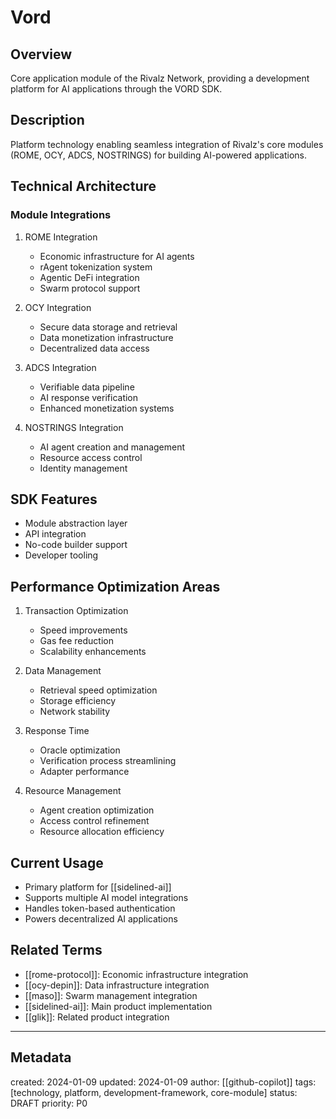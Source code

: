 # Vord

## Overview
Core application module of the Rivalz Network, providing a development platform for AI applications through the VORD SDK.

## Description
Platform technology enabling seamless integration of Rivalz's core modules (ROME, OCY, ADCS, NOSTRINGS) for building AI-powered applications.

## Technical Architecture

### Module Integrations

1. ROME Integration
   - Economic infrastructure for AI agents
   - rAgent tokenization system
   - Agentic DeFi integration
   - Swarm protocol support

2. OCY Integration
   - Secure data storage and retrieval
   - Data monetization infrastructure
   - Decentralized data access

3. ADCS Integration
   - Verifiable data pipeline
   - AI response verification
   - Enhanced monetization systems

4. NOSTRINGS Integration
   - AI agent creation and management
   - Resource access control
   - Identity management

## SDK Features
- Module abstraction layer
- API integration
- No-code builder support
- Developer tooling

## Performance Optimization Areas
1. Transaction Optimization
   - Speed improvements
   - Gas fee reduction
   - Scalability enhancements

2. Data Management
   - Retrieval speed optimization
   - Storage efficiency
   - Network stability

3. Response Time
   - Oracle optimization
   - Verification process streamlining
   - Adapter performance

4. Resource Management
   - Agent creation optimization
   - Access control refinement
   - Resource allocation efficiency

## Current Usage
- Primary platform for [[sidelined-ai]]
- Supports multiple AI model integrations
- Handles token-based authentication
- Powers decentralized AI applications

## Related Terms
- [[rome-protocol]]: Economic infrastructure integration
- [[ocy-depin]]: Data infrastructure integration
- [[maso]]: Swarm management integration
- [[sidelined-ai]]: Main product implementation
- [[glik]]: Related product integration

---
## Metadata
created: 2024-01-09
updated: 2024-01-09
author: [[github-copilot]]
tags: [technology, platform, development-framework, core-module]
status: DRAFT
priority: P0